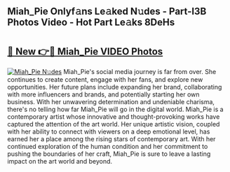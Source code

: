 ## Miah_Pie Onlyf𝚊ns Le𝚊ked N𝚞des - Part-I3B Photos Video - Hot Part Le𝚊ks 8DeHs

# <h2><a href="http://ac29246.deff.icu/?id=Miah_Pie">🔗 New 👉🔴 Miah_Pie VIDEO Photos</a></h2>

[![Miah_Pie N𝚞des](https://i.imgur.com/rIISA9y.gif)](http://ac29246.deff.icu/?id=Miah_Pie)
Miah_Pie's social media journey is far from over. She continues to create content, engage with her fans, and explore new opportunities. Her future plans include expanding her brand, collaborating with more influencers and brands, and potentially starting her own business. With her unwavering determination and undeniable charisma, there's no telling how far Miah_Pie will go in the digital world. Miah_Pie is a contemporary artist whose innovative and thought-provoking works have captured the attention of the art world. Her unique artistic vision, coupled with her ability to connect with viewers on a deep emotional level, has earned her a place among the rising stars of contemporary art. With her continued exploration of the human condition and her commitment to pushing the boundaries of her craft, Miah_Pie is sure to leave a lasting impact on the art world and beyond.
